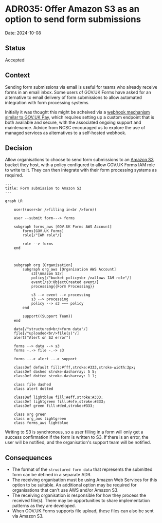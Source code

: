 # ADR035: Offer Amazon S3 as an option to send form submissions

Date: 2024-10-08

## Status

Accepted

## Context

Sending form submissions via email is useful for teams who already receive forms in an email inbox. Some users of GOV.UK Forms have asked for an alternative to email delivery of form submissions to allow automated integration with form processing systems.

Initially it was thought this might be acheived via a [webhook mechanism similar to GOV.UK Pay](https://docs.payments.service.gov.uk/webhooks/), which requires setting up a custom endpoint that is both available and secure, with the associated ongoing support and maintenance. Advice from NCSC encouraged us to explore the use of managed services as alternatives to a self-hosted webhook.

## Decision

Allow organisations to choose to send form submissions to an [Amazon S3](https://aws.amazon.com/s3/) bucket they host, with a policy configured to allow GOV.UK Forms IAM role to write to it. They can then integrate with their form processing systems as required.

```mermaid
---
title: Form submission to Amazon S3
---

graph LR

    user((user<br />filling in<br />form))

    user --submit form---> forms

    subgraph forms_aws [GOV.UK Forms AWS Account]
        forms[GOV.UK Forms]
        role[/"IAM role"/]

        role --> forms
    end



    subgraph org [Organisation]
        subgraph org_aws [Organisation AWS Account]
            s3[\Amazon S3/]
            policy[/"bucket policy<br />allows IAM role"/]
            event[/s3:ObjectCreated event/]
            processing{{Form Processing}}

            s3 --> event --> processing
            s3 --> processing
            policy --> s3 ~~~ policy
        end

        support((Support Team))
    end

    data[/"structured<br/>form data"/]
    file[/"uploaded<br/>file(s)"/]
    alert["Alert on S3 error"]

    forms --> data --> s3
    forms -.-> file -.-> s3

    forms -.-> alert -.-> support

    classDef default fill:#fff,stroke:#333,stroke-width:2px;
    classDef dashed stroke-dasharray: 5 5;
    classDef dotted stroke-dasharray: 1 1;

    class file dashed
    class alert dotted

    classDef lightblue fill:#eff,stroke:#333;
    classDef lightgreen fill:#efe,stroke:#333;
    classDef green fill:#ded,stroke:#333;

    class org green
    class org_aws lightgreen
    class forms_aws lightblue
```

Writing to S3 is synchronous, so a user filling in a form will only get a success confirmation if the form is written to S3. If there is an error, the user will be notified, and the organisation's support team will be notified.

## Consequences

* The format of the `structured form data` that represents the submitted form can be defined in a separate ADR.
* The receiving organisation must be using Amazon Web Services for this option to be suitable. An additional option may be required for organisations that can't use AWS and/or Amazon S3.
* The receiving organisation is responsible for how they process the received file(s). There may be opportunities to share implementation patterns as they are developed.
* When GOV.UK Forms supports file upload, these files can also be sent via Amazon S3.
